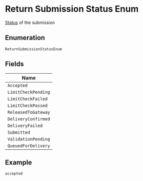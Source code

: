 
# Return Submission Status Enum

[Status](http://draft-api-docs.form3.tech/api.html#enumerations-payment-submission-status) of the submission

## Enumeration

`ReturnSubmissionStatusEnum`

## Fields

| Name |
|  --- |
| `Accepted` |
| `LimitCheckPending` |
| `LimitCheckFailed` |
| `LimitCheckPassed` |
| `ReleasedToGateway` |
| `DeliveryConfirmed` |
| `DeliveryFailed` |
| `Submitted` |
| `ValidationPending` |
| `QueuedForDelivery` |

## Example

```
accepted
```

